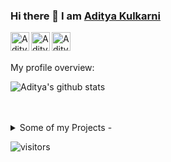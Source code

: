 
### Hi there 👋 I am [Aditya Kulkarni](https://aditya20kul.github.io/)

<a href="https://www.linkedin.com/in/adityakulkarni20/">
  <img align="left" alt="Aditya's LinkdeIN" width="30px" margin-right="5px" src="https://img.icons8.com/fluent/50/000000/linkedin.png"/>
</a>
<a href="https://leetcode.com/kulkarni20/">
  <img align="left" alt="Aditya's Leetcode" width="30px" src="https://cdn.jsdelivr.net/npm/simple-icons@v3/icons/leetcode.svg" />
</a>
<a href="https://twitter.com/Aditya_kul20">
  <img align="left" alt="Aditya's Twitter" width="30px" src="https://img.icons8.com/cute-clipart/64/000000/twitter.png"/>
</a>
<br />
<br />

<div>
 <p>



</h4>
</div>

<div><p>My profile overview: </p></div>

![Aditya's github stats](https://github-readme-stats.vercel.app/api?username=Aditya20kul&show_icons=true)
<br />
<br />
<br />
<details>
<summary>
  Some of my Projects - 
</summary>

<br />

[![ReadMe Card](https://github-readme-stats.vercel.app/api/pin/?username=Aditya20kul&repo=Expense-tracker)](https://github.com/Aditya20kul/Expense-tracker)
[![ReadMe Card](https://github-readme-stats.vercel.app/api/pin/?username=Aditya20kul&repo=E-commerce-Website-Clone-)](https://github.com/Aditya20kul/E-commerce-Website-Clone-)
[![ReadMe Card](https://github-readme-stats.vercel.app/api/pin/?username=Aditya20kul&repo=GitSearch)](https://github.com/Aditya20kul/GitSearch)
[![ReadMe Card](https://github-readme-stats.vercel.app/api/pin/?username=Aditya20kul&repo=Music-API)](https://github.com/Aditya20kul/Music-API)

<br />

</details>

![visitors](https://visitor-badge.laobi.icu/badge?page_id=Aditya20kul.Aditya20kul)

